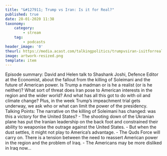 ```yaml
---
title: "&#127911; Trump vs Iran: Is it for Real?"
published: true
date: 28-01-2020 11:38
taxonomy:
    category:
        - stream
    tag:
        - podcasts
header_image: '0'
theurl: https://media.acast.com/talkingpolitics/trumpvsiran-isitforreal-/media.mp3
image: artwork-resized.png
template: item
--- 
```

Episode summary: David and Helen talk to Shashank Joshi, Defence Editor at the Economist, about the fallout from the killing of Soleimani and the future of American power. Is Trump a madman or is he a realist (or is he neither)? What sort of threat does Iran pose to American interests in the region and the wider world? And what has all this got to do with oil and climate change? Plus, in the week Trump’s impeachment trial gets underway, we ask who or what can limit the power of the presidency. Talking Points: The narrative on the killing of Soleimani has changed: was this a victory for the United States? - The shooting down of the Ukranian plane has put the Iranian leadership on the back foot and constrained their ability to weaponise the outrage against the United States. - But when the dust settles, it might not play to America’s advantage. - The Quds Force will carry on. There is a tension between the need to reassert American power in the region and the problem of Iraq. - The Americans may be more disliked in Iraq now…
